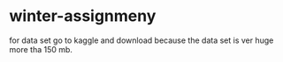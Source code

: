 # winter-assignmeny
for data set go to kaggle and download
because the data set is ver huge more tha 150 mb.
